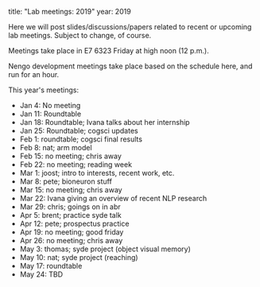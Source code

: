 title: "Lab meetings: 2019"
year: 2019

Here we will post slides/discussions/papers related to recent or upcoming lab meetings. Subject to change, of course.

Meetings take place in E7 6323 Friday at high noon (12 p.m.).

Nengo development meetings take place based on the schedule here, and run for an hour.

This year's meetings:

* Jan 4: No meeting
* Jan 11: Roundtable
* Jan 18: Roundtable; Ivana talks about her internship
* Jan 25: Roundtable; cogsci updates
* Feb 1: roundtable; cogsci final results
* Feb 8: nat; arm model
* Feb 15: no meeting; chris away 
* Feb 22: no meeting; reading week
* Mar 1: joost; intro to interests, recent work, etc.
* Mar 8: pete; bioneuron stuff
* Mar 15: no meeting; chris away
* Mar 22: Ivana giving an overview of recent NLP research
* Mar 29: chris; goings on in abr
* Apr 5: brent; practice syde talk
* Apr 12: pete; prospectus practice
* Apr 19: no meeting; good friday
* Apr 26: no meeting; chris away
* May 3: thomas; syde project (object visual memory)
* May 10: nat; syde project (reaching)
* May 17: roundtable
* May 24: TBD

